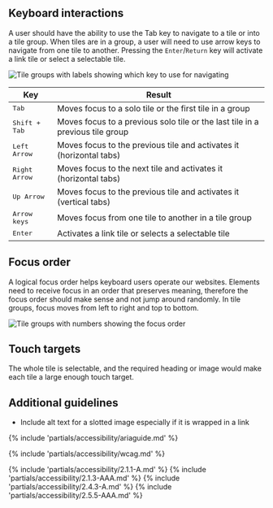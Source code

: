 ## Keyboard interactions

A user should have the ability to use the Tab key to navigate to a tile or into a tile group. When tiles are in a group, a user will need to use arrow keys to navigate from one tile to another. Pressing the `Enter`/`Return` key will activate a link tile or select a selectable tile.


<uxdot-example width-adjustment="880px">
  <img src="{{ '../tile-keyboard-interactions.png' | url }}" alt="Tile groups with labels showing which key to use for navigating">
</uxdot-example>


<rh-table>
  <table>
    <thead>
      <tr>
        <th scope="col" data-label="Key">Key</th>
        <th scope="col" data-label="Result">Result</th>
      </tr>
    </thead>
    <tbody>
      <tr>
        <td data-label="Key"><kbd>Tab</kbd></td>
        <td data-label="Result">Moves focus to a solo tile or the first tile in a group</td>
      </tr>
      <tr>
        <td data-label="Key"><kbd>Shift + Tab</kbd></td>
        <td data-label="Result">Moves focus to a previous solo tile or the last tile in a previous tile group</td>
      </tr>
      <tr>
        <td data-label="Key"><kbd>Left Arrow</kbd></td>
        <td data-label="Result">Moves focus to the previous tile and activates it (horizontal tabs)</td>
      </tr>
      <tr>
        <td data-label="Key"><kbd>Right Arrow</kbd></td>
        <td data-label="Result">Moves focus to the next tile and activates it (horizontal tabs)</td>
      </tr>
      <tr>
        <td data-label="Key"><kbd>Up Arrow</kbd></td>
        <td data-label="Result">Moves focus to the previous tile and activates it (vertical tabs)</td>
      </tr>
      <tr>
        <td data-label="Key"><kbd>Arrow keys</kbd></td>
        <td data-label="Result">Moves focus from one tile to another in a tile group</td>
      </tr>
      <tr>
        <td data-label="Key"><kbd>Enter</kbd></td>
        <td data-label="Result">Activates a link tile or selects a selectable tile</td>
      </tr>
    </tbody>
  </table>
</rh-table>


## Focus order

A logical focus order helps keyboard users operate our websites. Elements need to receive focus in an order that preserves meaning, therefore the focus order should make sense and not jump around randomly. In tile groups, focus moves from left to right and top to bottom.

<uxdot-example width-adjustment="880px">
  <img src="{{ '../tile-focus-order.png' | url }}" alt="Tile groups with numbers showing the focus order">
</uxdot-example>


## Touch targets

The whole tile is selectable, and the required heading or image would make each tile a large enough touch target.


## Additional guidelines

- Include alt text for a slotted image especially if it is wrapped in a link

{% include 'partials/accessibility/ariaguide.md' %}

{% include 'partials/accessibility/wcag.md' %}

{% include 'partials/accessibility/2.1.1-A.md' %}
{% include 'partials/accessibility/2.1.3-AAA.md' %}
{% include 'partials/accessibility/2.4.3-A.md' %}
{% include 'partials/accessibility/2.5.5-AAA.md' %}